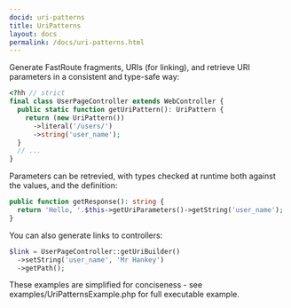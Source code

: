 ```yaml
---
docid: uri-patterns
title: UriPatterns
layout: docs
permalink: /docs/uri-patterns.html
---
```


Generate FastRoute fragments, URIs (for linking), and retrieve URI parameters in a consistent and type-safe way:

```php
<?hh // strict
final class UserPageController extends WebController {
  public static function getUriPattern(): UriPattern {
    return (new UriPattern())
      ->literal('/users/')
      ->string('user_name');
  }
  // ...
}
```

Parameters can be retrevied, with types checked at runtime both against the values, and the definition:

```php
public function getResponse(): string {
  return 'Hello, '.$this->getUriParameters()->getString('user_name');
}
```

You can also generate links to controllers:

```php
$link = UserPageController::getUriBuilder()
  ->setString('user_name', 'Mr Hankey')
  ->getPath();
```

These examples are simplified for conciseness - see examples/UriPatternsExample.php for full executable example.
